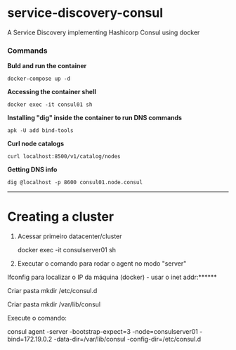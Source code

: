 # service-discovery-consul

A Service Discovery implementing Hashicorp Consul using docker

### Commands

**Buld and run the container**

`docker-compose up -d`

**Accessing the container shell**

`docker exec -it consul01 sh`

**Installing "dig" inside the container to run DNS commands**

`apk -U add bind-tools`

**Curl node catalogs**

`curl localhost:8500/v1/catalog/nodes`

**Getting DNS info**

`dig @localhost -p 8600 consul01.node.consul`

---

# Creating a cluster

1. Acessar primeiro datacenter/cluster

   docker exec -it consulserver01 sh
2. Executar o comando para rodar o agent no modo "server"




Ifconfig para localizar o IP da máquina (docker) - usar o inet addr:******

Criar pasta mkdir /etc/consul.d

Criar pasta mkdir /var/lib/consul

Execute o comando:

consul agent -server -bootstrap-expect=3 -node=consulserver01 -bind=172.19.0.2 -data-dir=/var/lib/consul -config-dir=/etc/consul.d
